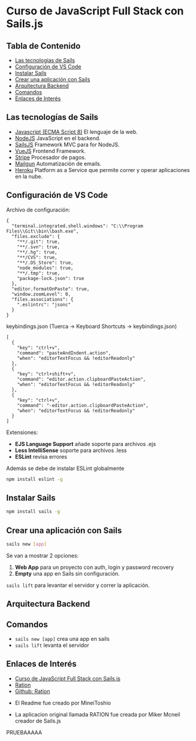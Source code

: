 # Curso de JavaScript Full Stack con Sails.js<!-- omit in toc -->

## Tabla de Contenido<!-- omit in toc -->
- [Las tecnologías de Sails](#las-tecnologías-de-sails)
- [Configuración de VS Code](#configuración-de-vs-code)
- [Instalar Sails](#instalar-sails)
- [Crear una aplicación con Sails](#crear-una-aplicación-con-sails)
- [Arquitectura Backend](#arquitectura-backend)
- [Comandos](#comandos)
- [Enlaces de Interés](#enlaces-de-interés)

## Las tecnologías de Sails

* [Javascript (ECMA Script 8)](https://developer.mozilla.org/bm/docs/Web/JavaScript) El lenguaje de la web.
* [NodeJS](https://nodejs.org/en/) JavaScript en el backend.
* [SailsJS](https://sailsjs.com/) Framework MVC para for NodeJS.
* [VueJS](https://vuejs.org/) Frontend Framework.
* [Stripe](https://stripe.com/) Procesador de pagos.
* [Mailgun](https://www.mailgun.com/) Automatización de emails.
* [Heroku](https://www.heroku.com/) Platform as a Service que permite correr y operar aplicaciones en la nube.

## Configuración de VS Code

Archivo de configuración:
```
{
  "terminal.integrated.shell.windows": "C:\\Program Files\\Git\\bin\\bash.exe",
  "files.exclude": {
    "**/.git": true,
    "**/.svn": true,
    "**/.hg": true,
    "**/CVS": true,
    "**/.DS_Store": true,
    "node_modules": true,
    "**/.tmp": true,
    "package-lock.json": true
  },
  "editor.formatOnPaste": true,
  "window.zoomLevel": 0,
  "files.associations": {
    ".eslintrc": "jsonc"
  }
}
```

keybindings.json (Tuerca -> Keyboard Shortcuts -> keybindings.json)
```
[
  {
    "key": "ctrl+v",
    "command": "pasteAndIndent.action",
    "when": "editorTextFocus && !editorReadonly"
  },
  { 
    "key": "ctrl+shift+v",               
    "command": "editor.action.clipboardPasteAction",
    "when": "editorTextFocus && !editorReadonly" 
  },
  {
    "key": "ctrl+v",
    "command": "-editor.action.clipboardPasteAction",
    "when": "editorTextFocus && !editorReadonly"
  }
]
```

Extensiones:

* **EJS Language Support** añade soporte para archivos .ejs
* **Less IntelliSense** soporte para archivos .less
* **ESLint** revisa errores

Además se debe de instalar ESLint globalmente

```bash
npm install eslint -g
```

## Instalar Sails

```bash
npm install sails -g
```

## Crear una aplicación con Sails

```bash
sails new [app]
```

Se van a mostrar 2 opciones:
1. **Web App** para un proyecto con auth, login y password recovery
2. **Empty** una app en Sails sin configuración.

`sails lift` para levantar el servidor y correr la aplicación. 

## Arquitectura Backend



## Comandos

* `sails new [app]` crea una app en sails
* `sails lift` levanta el servidor

## Enlaces de Interés
* [Curso de JavaScript Full Stack con Sails.js](https://platzi.com/clases/javascript-pro/)
* [Ration](https://ration.io/)
* [Github: Ration](https://github.com/mikermcneil/ration)

- El Readme fue creado por MineiToshio

- La aplicacion original llamada RATION fue creada por Miker Mcneil creador de Sails.js


PRUEBAAAAA
